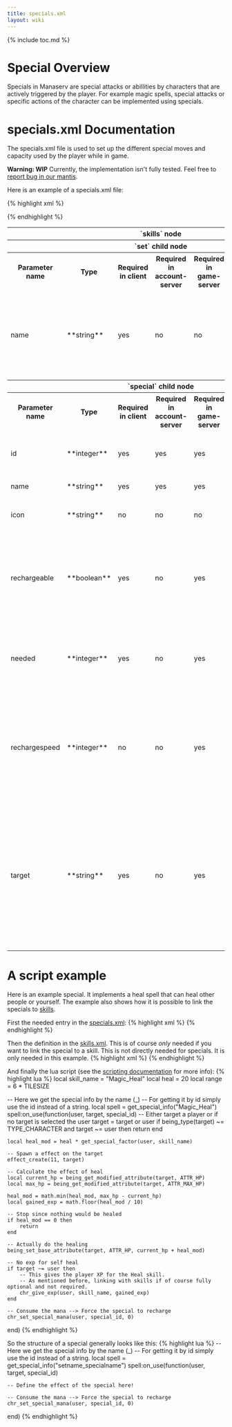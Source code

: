 ```yaml
---
title: specials.xml
layout: wiki
---
```

{% include toc.md %}
#  Special Overview
Specials in Manaserv are special attacks or abillities by characters that are actively triggered by the player. For example magic spells, special attacks or specific actions of the character can be implemented using specials.

#  specials.xml Documentation

The specials.xml file is used to set up the different special moves and capacity used by the player while in game.

**Warning: WIP** Currently, the implementation isn't fully tested. Feel free to [report bug in our mantis](mantis_workflow.html).

Here is an example of a specials.xml file:

{% highlight xml %}
<?xml version="1.0" encoding="utf-8"?>
<specials>
    <set name="Magic">
        <special
            id="1"
            name="Test Spell 1"
            rechargeable="true"
            needed="100"
            rechargespeed="10"
            icon="icons/spell_1.png"
        />
        <special
            id="2"
            name="Test Spell 2"
            rechargeable="true"
            needed="1000"
            rechargespeed="10"
            target="being"
            icon="icons/spell_2.png"
        />
    </set>
</specials>
{% endhighlight %}

<table class="table table-bordered table-hover" markdown="1">
    <thead>
        <tr>
            <th colspan="7">`skills` node</th>
        </tr>
    </thead>
    <tbody>
        <tr>
            <th colspan="7">`set` child node</th>
        </tr>
        <tr>
            <th>Parameter name</th>
            <th>Type</th>
            <th>Required in client</th>
            <th>Required in account-server</th>
            <th>Required in game-server</th>
            <th>Default value</th>
            <th>Description</th>
        </tr>
        <tr>
            <td>name</td>
            <td>**string**</td>
            <td>yes</td>
            <td>no</td>
            <td>no</td>
            <td>""</td>
            <td>The special group name. Sets are used to visually group specials in the same tab in the client's specials window.</td>
        </tr>
        <tr>
            <th colspan="7">`special` child node</th>
        </tr>
        <tr>
            <th>Parameter name</th>
            <th>Type</th>
            <th>Required in client</th>
            <th>Required in account-server</th>
            <th>Required in game-server</th>
            <th>Default value</th>
            <th>Description</th>
        </tr>
        <tr>
            <td>id</td>
            <td>**integer**</td>
            <td>yes</td>
            <td>yes</td>
            <td>yes</td>
            <td>0</td>
            <td>The special Id used internally. Must be \&amp;gt; 0 and unique.</td>
        </tr>
        <tr>
            <td>name</td>
            <td>**string**</td>
            <td>yes</td>
            <td>yes</td>
            <td>yes</td>
            <td>-</td>
            <td>The special name.</td>
        </tr>
        <tr>
            <td>icon</td>
            <td>**string**</td>
            <td>no</td>
            <td>no</td>
            <td>no</td>
            <td>""</td>
            <td>The icon image displayed in the client.</td>
        </tr>
        <tr>
            <td>rechargeable</td>
            <td>**boolean**</td>
            <td>yes</td>
            <td>no</td>
            <td>yes</td>
            <td>"true"</td>
            <td>Whether the special is rechargeable. Unrechargable specials are possible to use any time without the need to wait for a reload.</td>
        </tr>
        <tr>
            <td>needed</td>
            <td>**integer**</td>
            <td>yes</td>
            <td>no</td>
            <td>yes</td>
            <td>0</td>
            <td>The amount of `mana` that the specials needs to be triggered (Obsolete if `rechargable` is false.</td>
        </tr>
        <tr>
            <td>rechargespeed</td>
            <td>**integer**</td>
            <td>no</td>
            <td>no</td>
            <td>yes</td>
            <td>0</td>
            <td>The default recharge of `mana` per game tick (100ms). Overwriteable for each character using scripts. Obsolete if `rechargable` is false.</td>
        </tr>
        <tr>
            <td>target</td>
            <td>**string**</td>
            <td>yes</td>
            <td>no</td>
            <td>yes</td>
            <td>"being"</td>
            <td>The target mode of the special. Possible values: <br /> "being" - targets beings <br /> "point" - targets a point on the map (**CLIENT IS LACKING SUPPORT**) <br /> If you do not need a target simply set it to "being".</td>
        </tr>
    </tbody>
</table>


#  A script example
Here is an example special. It implements a heal spell that can heal other people or yourself.
The example also shows how it is possible to link the specials to [skills](skills.xml.html).

First the needed entry in the [specials.xml](specials.xml.html#specials.xml_documentation):
{% highlight xml %}
        <!-- ... -->
        <special
            id="4"
            name="Heal"
            rechargeable="true"
            needed="17500"
            rechargespeed="175"
        />
        <!-- ... -->
{% endhighlight %}

Then the definition in the [skills.xml](skills.xml.html). This is of course *only* needed if you want to link the special to a skill. This is not directly needed for specials. It is only needed in this example.
{% highlight xml %}
    <!-- ... -->
    <set name="Magic">
        <!-- ... -->
        <skill id="203" name="Heal"
            icon="icons/spell_heal.png"/>
        <!-- ... -->
    </set>
    <!-- ... -->
{% endhighlight %}

And finally the lua script (see the [scripting documentation](scripting.html#special_info_class) for more info):
{% highlight lua %}
local skill_name = "Magic_Heal"
local heal = 20
local range = 6 * TILESIZE

-- Here we get the special info by the name (<setname>_<specialname>)
-- For getting it by id simply use the id instead of a string.
local spell = get_special_info("Magic_Heal")
spell:on_use(function(user, target, special_id)
    -- Either target a player or if no target is selected the user
    target = target or user
    if being_type(target) ~= TYPE_CHARACTER and target ~= user then
        return
    end 

    local heal_mod = heal * get_special_factor(user, skill_name)

    -- Spawn a effect on the target
    effect_create(11, target)
    
    -- Calculate the effect of heal
    local current_hp = being_get_modified_attribute(target, ATTR_HP)
    local max_hp = being_get_modified_attribute(target, ATTR_MAX_HP)

    heal_mod = math.min(heal_mod, max_hp - current_hp)
    local gained_exp = math.floor(heal_mod / 10) 

    -- Stop since nothing would be healed
    if heal_mod == 0 then
        return
    end 
    
    -- Actually do the healing
    being_set_base_attribute(target, ATTR_HP, current_hp + heal_mod)

    -- No exp for self heal
    if target ~= user then
        -- This gives the player XP for the Heal skill.
        -- As mentioned before, linking with skills if of course fully optional and not required.
        chr_give_exp(user, skill_name, gained_exp)
    end

    -- Consume the mana --> Force the special to recharge
    chr_set_special_mana(user, special_id, 0)
end)
{% endhighlight %}

So the structure of a special generally looks like this:
{% highlight lua %}
-- Here we get the special info by the name (<setname>_<specialname>)
-- For getting it by id simply use the id instead of a string.
local spell = get_special_info("setname_specialname")
spell:on_use(function(user, target, special_id)

    -- Define the effect of the special here!

    -- Consume the mana --> Force the special to recharge
    chr_set_special_mana(user, special_id, 0)
end)
{% endhighlight %}
